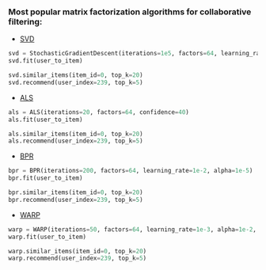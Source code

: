 ### Most popular matrix factorization algorithms for collaborative filtering:

- [SVD](https://hackernoon.com/introduction-to-recommender-system-part-1-collaborative-filtering-singular-value-decomposition-44c9659c5e75)

```python
svd = StochasticGradientDescent(iterations=1e5, factors=64, learning_rate=1e-4, alpha=1e-5)
svd.fit(user_to_item)

svd.similar_items(item_id=0, top_k=20)
svd.recommend(user_index=239, top_k=5)
```

- [ALS](http://yifanhu.net/PUB/cf.pdf)

```python
als = ALS(iterations=20, factors=64, confidence=40)
als.fit(user_to_item)

als.similar_items(item_id=0, top_k=20)
als.recommend(user_index=239, top_k=5)
```

- [BPR](https://arxiv.org/pdf/1205.2618.pdf)

```python
bpr = BPR(iterations=200, factors=64, learning_rate=1e-2, alpha=1e-5)
bpr.fit(user_to_item)

bpr.similar_items(item_id=0, top_k=20)
bpr.recommend(user_index=239, top_k=5)
```

- [WARP](http://www.thespermwhale.com/jaseweston/papers/wsabie-ijcai.pdf)

```python
warp = WARP(iterations=50, factors=64, learning_rate=1e-3, alpha=1e-2, max_warp_sampled=100)
warp.fit(user_to_item)

warp.similar_items(item_id=0, top_k=20)
warp.recommend(user_index=239, top_k=5)
```
